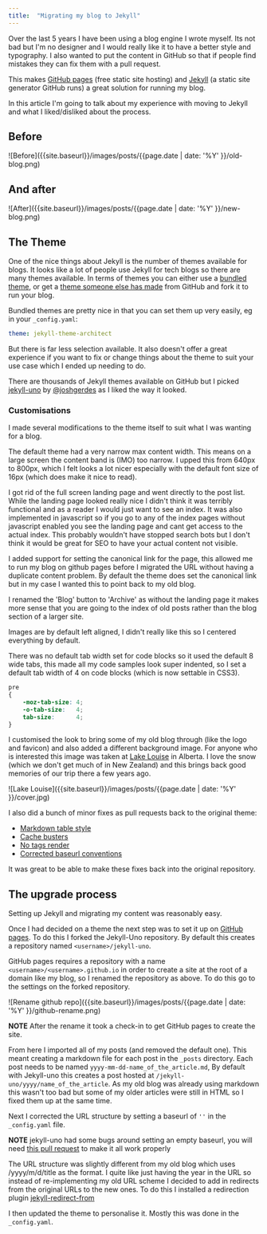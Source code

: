 ```yaml
---
title:  "Migrating my blog to Jekyll"
---
```

Over the last 5 years I have been using a blog engine I wrote myself. Its not bad but I'm no designer and I would really like it to have a better style and typography. I also wanted to put the content in GitHub so that if people find mistakes they can fix them with a pull request.

This makes [GitHub pages] (free static site hosting) and [Jekyll](https://jekyllrb.com/) (a static site generator GitHub runs) a great solution for running my blog.

In this article I'm going to talk about my experience with moving to Jekyll and what I liked/disliked about the process.

## Before
![Before]({{site.baseurl}}/images/posts/{{page.date | date: '%Y' }}/old-blog.png)

## And after
![After]({{site.baseurl}}/images/posts/{{page.date | date: '%Y' }}/new-blog.png)


## The Theme
One of the nice things about Jekyll is the number of themes available for blogs. It looks like a lot of people use Jekyll for tech blogs so there are many themes available. In terms of themes you can either use a [bundled theme](https://pages.github.com/themes/), or get a [theme someone else has made](http://jekyllthemes.org) from GitHub and fork it to run your blog.

Bundled themes are pretty nice in that you can set them up very easily, eg in your `_config.yaml`:

``` yaml
theme: jekyll-theme-architect
```

But there is far less selection available. It also doesn't offer a great experience if you want to fix or change things about the theme to suit your use case which I ended up needing to do.

There are thousands of Jekyll themes available on GitHub but I picked [jekyll-uno](https://github.com/joshgerdes/jekyll-uno) by [@joshgerdes](http://joshgerdes.com/2016/jekyll-uno-a-minimal-responsive-theme-for-jekyll/) as I liked the way it looked.

### Customisations
I made several modifications to the theme itself to suit what I was wanting for a blog.

The default theme had a very narrow max content width. This means on a large screen the content band is (IMO) too narrow. I upped this from 640px to 800px, which I felt looks a lot nicer especially with the default font size of 16px (which does make it nice to read).

I got rid of the full screen landing page and went directly to the post list. While the landing page looked really nice I didn't think it was terribly functional and as a reader I would just want to see an index. It was also implemented in javascript so if you go to any of the index pages without javascript enabled you see the landing page and cant get access to the actual index. This probably wouldn't have stopped search bots but I don't think it would be great for SEO to have your actual content not visible.

I added support for setting the canonical link for the page, this allowed me to run my blog on github pages before I migrated the URL without having a duplicate content problem. By default the theme does set the canonical link but in my case I wanted this to point back to my old blog.

I renamed the 'Blog' button to 'Archive' as without the landing page it makes more sense that you are going to the index of old posts rather than the blog section of a larger site.

Images are by default left aligned, I didn't really like this so I centered everything by default.

There was no default tab width set for code blocks so it used the default 8 wide tabs, this made all my code samples look super indented, so I set a default tab width of 4 on code blocks (which is now settable in CSS3).

``` css
pre
{
    -moz-tab-size: 4;
    -o-tab-size:   4;
    tab-size:      4;
}
```

I customised the look to bring some of my old blog through (like the logo and favicon) and also added a different background image. For anyone who is interested this image was taken at [Lake Louise](https://www.google.co.nz/maps/place/Lake+Louise,+AB,+Canada/@51.4139042,-116.2406884,15.25z/data=!4m5!3m4!1s0x53775d28a0e1ce11:0x3c373c7b6365bce6!8m2!3d51.4253705!4d-116.1772552) in Alberta. I love the snow (which we don't get much of in New Zealand) and this brings back good memories of our trip there a few years ago.

![Lake Louise]({{site.baseurl}}/images/posts/{{page.date | date: '%Y' }}/cover.jpg)


I also did a bunch of minor fixes as pull requests back to the original theme:

 - [Markdown table style](https://github.com/joshgerdes/jekyll-uno/pull/64)
 - [Cache busters](https://github.com/joshgerdes/jekyll-uno/pull/62)
 - [No tags render](https://github.com/joshgerdes/jekyll-uno/pull/61)
 - [Corrected baseurl conventions](https://github.com/joshgerdes/jekyll-uno/pull/60)

It was great to be able to make these fixes back into the original repository.

## The upgrade process

Setting up Jekyll and migrating my content was reasonably easy.

Once I had decided on a theme the next step was to set it up on [GitHub pages]. To do this I forked the Jekyll-Uno repository. By default this creates a repository named `<username>/jekyll-uno`.

GitHub pages requires a repository with a name `<username>/<username>.github.io` in order to create a site at the root of a domain like my blog, so I renamed the repository as above. To do this go to the settings on the forked repository.

![Rename github repo]({{site.baseurl}}/images/posts/{{page.date | date: '%Y' }}/github-rename.png)

**NOTE** After the rename it took a check-in to get GitHub pages to create the site.

From here I imported all of my posts (and removed the default one). This meant creating a markdown file for each post in the `_posts` directory. Each post needs to be named `yyyy-mm-dd-name_of_the_article.md`, By default with Jekyll-uno this creates a post hosted at `/jekyll-uno/yyyy/name_of_the_article`. As my old blog was already using markdown this wasn't too bad but some of my older articles were still in HTML so I fixed them up at the same time.

Next I corrected the URL structure by setting a baseurl of `''` in the `_config.yaml` file.

**NOTE** jekyll-uno had some bugs around setting an empty baseurl, you will need [this pull request](https://github.com/joshgerdes/jekyll-uno/pull/60) to make it all work properly

The URL structure was slightly different from my old blog which uses /yyyy/m/d/title as the format. I quite like just having the year in the URL so instead of re-implementing my old URL scheme I decided to add in redirects from the original URLs to the new ones. To do this I installed a redirection plugin [jekyll-redirect-from](https://github.com/jekyll/jekyll-redirect-from)

I then updated the theme to personalise it. Mostly this was done in the `_config.yaml`.


[GitHub pages]: https://pages.github.com
